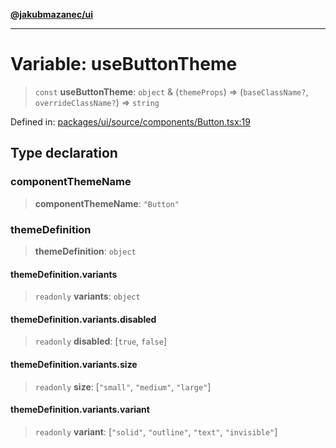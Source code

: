 [**@jakubmazanec/ui**](../README.md)

---

# Variable: useButtonTheme

> `const` **useButtonTheme**: `object` & (`themeProps`) => (`baseClassName?`, `overrideClassName?`)
> => `string`

Defined in:
[packages/ui/source/components/Button.tsx:19](https://github.com/jakubmazanec/tools/blob/a1a5edf56256b0aa4e209cc73bc7a07f5d7fc236/packages/ui/source/components/Button.tsx#L19)

## Type declaration

### componentThemeName

> **componentThemeName**: `"Button"`

### themeDefinition

> **themeDefinition**: `object`

#### themeDefinition.variants

> `readonly` **variants**: `object`

#### themeDefinition.variants.disabled

> `readonly` **disabled**: \[`true`, `false`\]

#### themeDefinition.variants.size

> `readonly` **size**: \[`"small"`, `"medium"`, `"large"`\]

#### themeDefinition.variants.variant

> `readonly` **variant**: \[`"solid"`, `"outline"`, `"text"`, `"invisible"`\]
